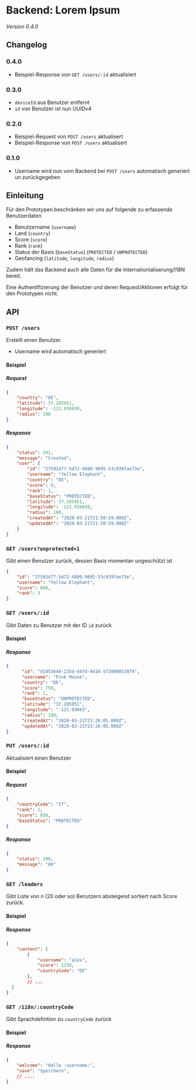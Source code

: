 # Backend: Lorem Ipsum

_Version 0.4.0_

## Changelog

### 0.4.0

* Beispiel-Response von `GET /users/:id` aktualisiert

### 0.3.0

* `deviceId` aus Benutzer entfernt
* `id` von Benutzer ist nun UUIDv4

### 0.2.0

* Beispiel-Request von `POST /users` aktualisert
* Beispiel-Response von `POST /users` aktualisert

### 0.1.0

* Username wird nun vom Backend bei `POST /users` automatisch generiert un zurückgegeben

## Einleitung

Für den Prototypen beschränken wir uns auf folgende zu erfassende Benutzerdaten

* Benutzername (`username`)
* Land (`country`)
* Score (`score`)
* Rank (`rank`)
* Status der Basis (`baseStatus`) (`PROTECTED` / `UNPROTECTED`)
* Geofancing (`latitude`, `longitude`, `radius`)

Zudem hält das Backend auch alle Daten für die Internationialiserung/I18N bereit.

Eine Authentifizierung der Benutzer und deren Request/Aktionen erfolgt für den Prototypen nicht.

## API

### `POST /users`

Erstellt einen Benutzer.

* Username wird automatisch generiert

#### Beispiel

##### Request

```json
{
    "country": "DE",
    "latitude": 37.285951,
    "longitude": -121.936650,
    "radius": 100
}
```

##### Response

```json
{
    "status": 201,
    "message": "Created",
    "user": {
        "id": "27591d77-5d72-4800-9695-53c939fae73e",
        "username": "Yellow Elephant",
        "country": "DE",
        "score": 0,
        "rank": 1,
        "baseStatus": "PROTECTED",
        "latitude": 37.285951,
        "longitude": -121.936650,
        "radius": 100,        
        "createdAt": "2020-03-21T21:50:59.000Z",
        "updatedAt": "2020-03-21T21:50:59.000Z"        
    }
}
```



### `GET /users?unprotected=1`

Gibt einen Benutzer zurück, dessen Basis momentan ungeschützt ist

```json
{
    "id": "27591d77-5d72-4800-9695-53c939fae73e",
    "username": "Yellow Elephant",
    "score": 800,
    "rank": 3
}
```



### `GET /users/:id`

Gibt Daten zu Benutzer mit der ID `id` zurück

#### Beispiel

##### Response

```json
{
      "id": "d1053640-225d-44fd-9d16-572889052979",
      "username": "Pink Mouse",
      "country": "DE",
      "score": 750,
      "rank": 2,
      "baseStatus": "UNPROTECTED",
      "latitude": "37.285951",
      "longitude": "-121.93665",
      "radius": 100,
      "createdAt": "2020-03-21T23:26:05.000Z",
      "updatedAt": "2020-03-21T23:26:05.000Z"
}
```

### `PUT /users/:id`

Aktualisiert einen Benutzer

#### Beispiel

##### Request

```json
{    
    "countryCode": "IT",
    "rank": 2,
    "score": 850,
    "baseStatus": "PROTECTED"
}
```

##### Response

```json
{
    "status": 200,
    "message": "OK"    
}
```



### `GET /leaders`

Gibt Liste von *n* (20 oder so) Benutzern absteigend sortiert nach Score zurück.

#### Beispiel

##### Response

```json
{
    "content": [
        {
            "username": "alex",
            "score": 1250,
            "countryCode": "DE"
        },
        // ...
  ]  
}
```

### `GET /i18n/:countryCode`

Gibt Sprachdefintion zu `countryCode` zurück

#### Beispiel

##### Response

```json
{
    "welcome": "Hallo :username:",
    "save": "Speichern",
    // ....
}
```
